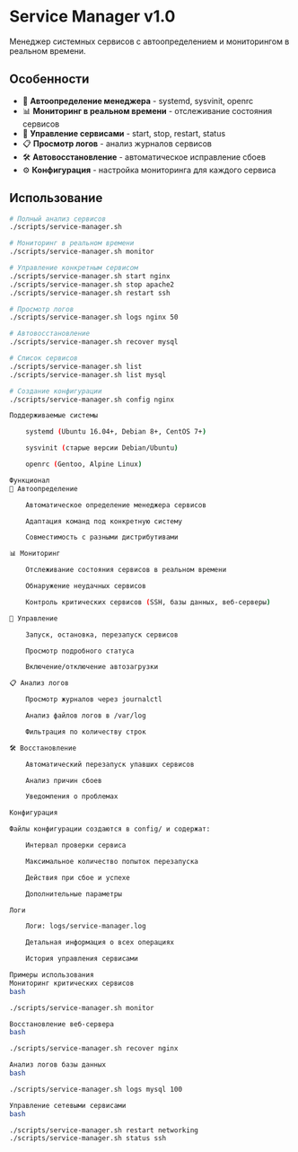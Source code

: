 # Service Manager v1.0

Менеджер системных сервисов с автоопределением и мониторингом в реальном времени.

## Особенности

- 🚀 **Автоопределение менеджера** - systemd, sysvinit, openrc
- 📊 **Мониторинг в реальном времени** - отслеживание состояния сервисов
- 🔧 **Управление сервисами** - start, stop, restart, status
- 📋 **Просмотр логов** - анализ журналов сервисов
- 🛠️ **Автовосстановление** - автоматическое исправление сбоев
- ⚙️ **Конфигурация** - настройка мониторинга для каждого сервиса

## Использование

```bash
# Полный анализ сервисов
./scripts/service-manager.sh

# Мониторинг в реальном времени
./scripts/service-manager.sh monitor

# Управление конкретным сервисом
./scripts/service-manager.sh start nginx
./scripts/service-manager.sh stop apache2
./scripts/service-manager.sh restart ssh

# Просмотр логов
./scripts/service-manager.sh logs nginx 50

# Автовосстановление
./scripts/service-manager.sh recover mysql

# Список сервисов
./scripts/service-manager.sh list
./scripts/service-manager.sh list mysql

# Создание конфигурации
./scripts/service-manager.sh config nginx

Поддерживаемые системы

    systemd (Ubuntu 16.04+, Debian 8+, CentOS 7+)

    sysvinit (старые версии Debian/Ubuntu)

    openrc (Gentoo, Alpine Linux)

Функционал
🎯 Автоопределение

    Автоматическое определение менеджера сервисов

    Адаптация команд под конкретную систему

    Совместимость с разными дистрибутивами

📊 Мониторинг

    Отслеживание состояния сервисов в реальном времени

    Обнаружение неудачных сервисов

    Контроль критических сервисов (SSH, базы данных, веб-серверы)

🔧 Управление

    Запуск, остановка, перезапуск сервисов

    Просмотр подробного статуса

    Включение/отключение автозагрузки

📋 Анализ логов

    Просмотр журналов через journalctl

    Анализ файлов логов в /var/log

    Фильтрация по количеству строк

🛠️ Восстановление

    Автоматический перезапуск упавших сервисов

    Анализ причин сбоев

    Уведомления о проблемах

Конфигурация

Файлы конфигурации создаются в config/ и содержат:

    Интервал проверки сервиса

    Максимальное количество попыток перезапуска

    Действия при сбое и успехе

    Дополнительные параметры

Логи

    Логи: logs/service-manager.log

    Детальная информация о всех операциях

    История управления сервисами

Примеры использования
Мониторинг критических сервисов
bash

./scripts/service-manager.sh monitor

Восстановление веб-сервера
bash

./scripts/service-manager.sh recover nginx

Анализ логов базы данных
bash

./scripts/service-manager.sh logs mysql 100

Управление сетевыми сервисами
bash

./scripts/service-manager.sh restart networking
./scripts/service-manager.sh status ssh
